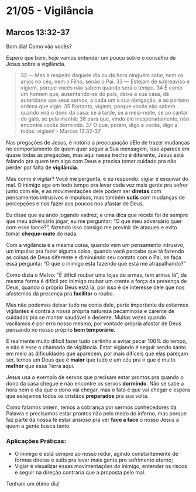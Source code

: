 # 21/05 - Vigilância

## Marcos 13:32-37

Bom dia! Como vão vocês? 

Espero que bem, hoje vamos entender um pouco sobre o conselho de Jesus sobre a vigilância.

> 32 — Mas a respeito daquele dia ou da hora ninguém sabe, nem os anjos no céu, nem o Filho, senão o Pai. 33 — Estejam de sobreaviso e vigiem, porque vocês não sabem quando será o tempo. 34 É como um homem que, ausentando-se do país, deixa a sua casa, dá autoridade aos seus servos, a cada um a sua obrigação, e ao porteiro ordena que vigie. 35 Portanto, vigiem, porque vocês não sabem quando virá o dono da casa: se à tarde, se à meia-noite, se ao cantar do galo, se pela manhã; 36 para que, vindo ele inesperadamente, não encontre vocês dormindo. 37 O que, porém, digo a vocês, digo a todos: vigiem! - Marcos 13:32-37
> 

Nas pregações de Jesus, é notório a preocupação dEle de trazer mudanças no comportamento de quem quer seguir a Sua mensagem, isso aparece em quase todas as pregações, mas aqui nesse trecho é diferente, Jesus está falando pra quem tem algo com Deus e precisa tomar cuidado pra não perder por falta de **vigilância**.

Mas como é vigilar? Você me pergunta, e eu respondo: vigiar é esquivar do mal. O inimigo age em todo tempo pra levar cada vez mais gente pra sofrer junto com ele, e as movimentações dele podem ser **diretas** com pensamentos intrusivos e impulsos, mas também **sutis** com mudanças de percepções e nos fazer aos poucos nos afastar de Deus.

Eu disse que eu ando jogando xadrez, e uma dica que recebi foi de sempre que meu adversário jogar, eu me perguntar: “O que meu adversário quer com esse lance?”, fazendo isso consigo me previnir de ataques e evito tomar **cheque-mate** do nada. 

Com a vigilância é a mesma coisa, quando vem um pensamento intrusivo, um impulso pra fazer alguma coisa, quando você percebe que tá fazendo as coisas de Deus diferente e diminuindo seu contato com o Pai, se faça essa pergunta: “O que o inimigo está fazendo que está me atrapalhando?”

Como dizia o Malvo: “É difícil roubar uma lojas de armas, tem armas lá”, da mesma forma é difícil pro inimigo roubar um crente a força da presença de Deus, quando o próprio Deus está lá, por isso é de interesse dele que nos afastemos da presença pra **facilitar** o roubo.

Mas não podemos deixar tudo na conta dele, parte importante de estarmos vigilantes é contra a nossa própria natureza pecaminosa e carente de cuidados pra se manter saudável e decente. Muitas vezes quando vacilamos é por erro nosso mesmo, por vontade própria afastar de Deus pensando no nosso próprio **bem temporário.** 

É realmente muito difícil fazer tudo certinho e evitar pecar 100% do tempo, e não é esse o chamado de vigilância. Estar vigiando é seguir sendo santo em meio as dificuldades que aparecem, por mais difíceis que elas pareçam ser, temos um Deus que é **maior** que tudo e um céu pra ir que é muito **melhor** que essa Terra aqui.

Jesus usa o exemplo de servos que precisam estar prontos pra quando o dono da casa chegue e não encontre os servos **dormindo**. Não se sabe a hora nem o dia que o dono vai chegar, mas o fato é que vai chegar e espera que estejamos todos os cristãos **preparados** pra sua volta.

Como falamos ontem, temos a cobrança por sermos conhecedores da Palavra e precisamos estar prontos não pelo medo do inferno, mas porque faz parte da nossa fé estar ansioso pra ver **face a face** o nosso Jesus a quem a gente busca tanto.

### Aplicações Práticas:

- O inimigo e está sempre ao nosso redor, agindo constantemente de formas diretas e sutis pra levar mais gente pro sofrimento eterno;
- Vigiar é visualizar essas movimentações do inimigo, entender os riscos e seguir na direção contrária que a proposta pelo mal.

Tenham um ótimo dia!